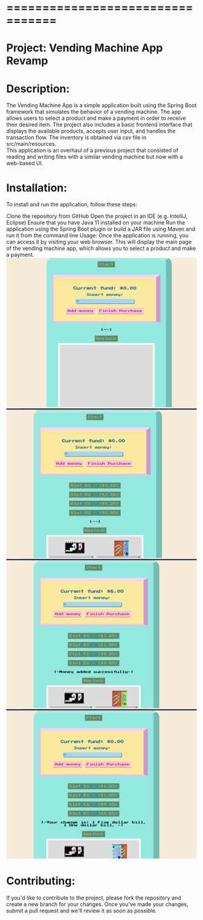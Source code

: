 # =================================
# Project: Vending Machine App Revamp
# Description:
The Vending Machine App is a simple application built using the Spring Boot framework that simulates the behavior of a vending machine. The app allows users to select a product and make a payment in order to receive their desired item. The project also includes a basic frontend interface that displays the available products, accepts user input, and handles the transaction flow. The inventory is obtained via csv file in src/main/resources.
<br>
This application is an overhaul of a previous project that consisted of reading and writing files with a similar vending machine but now with a web-based UI.
# Installation:
To install and run the application, follow these steps:

Clone the repository from GitHub
Open the project in an IDE (e.g. IntelliJ, Eclipse)
Ensure that you have Java 11 installed on your machine
Run the application using the Spring Boot plugin or build a JAR file using Maven and run it from the command line
Usage:
Once the application is running, you can access it by visiting your web browser. This will display the main page of the vending machine app, which allows you to select a product and make a payment.
![screenshot 1](./client/src/images/Screenshots/scrnsht1.png)
![screenshot 2](./client/src/images/Screenshots/scrnsht2.png)
![screenshot 3](./client/src/images/Screenshots/scrnsht3.png)
![screenshot 4](./client/src/images/Screenshots/scrnsht4.png)



# Contributing:
If you'd like to contribute to the project, please fork the repository and create a new branch for your changes. Once you've made your changes, submit a pull request and we'll review it as soon as possible.
